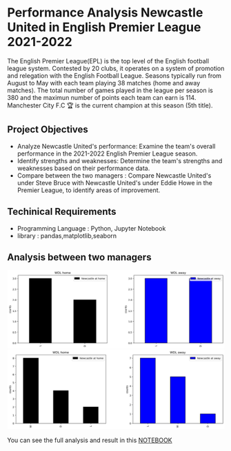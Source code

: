 # Performance Analysis Newcastle United in English Premier League 2021-2022
The English Premier League(EPL) is the top level of the English football league system. Contested by 20 clubs, it operates on a system of promotion and relegation with the English Football League. Seasons typically run from August to May with each team playing 38 matches (home and away matches). The total number of games played in the league per season is 380 and the maximun number of points each team can earn is 114. Manchester City F.C 🏆 is the current champion at this season (5th title).

## Project Objectives
- Analyze Newcastle United's performance: Examine the team's overall performance in the 2021-2022 English Premier League season.
- Identify strengths and weaknesses: Determine the team's strengths and weaknesses based on their performance data.
- Compare between the two managers : Compare Newcastle United's under Steve Bruce with Newcastle United's under Eddie Howe in the Premier League, to identify areas of improvement.

## Techinical Requirements
* Programming Language : Python, Jupyter Notebook
* library : pandas,matplotlib,seaborn

## Analysis between two managers 
![Newcastle United's under Steve Bruce](https://github.com/astoadhi/Performance-Analysis-Newcastle-United-in-English-Premier-League-2021-2022/blob/main/Newcastle%20under%20Steve%20Bruce.png)
![Newcastle United's under Eddie Howe](https://github.com/astoadhi/Performance-Analysis-Newcastle-United-in-English-Premier-League-2021-2022/blob/main/Newcastle%20under%20Eddie%20Howe.png)



You can see the full analysis and result in this [NOTEBOOK](https://github.com/astoadhi/Performance-Analysis-Newcastle-United-in-English-Premier-League-2021-2022/blob/main/Notebook/Newcastle2021-2022.ipynb)

